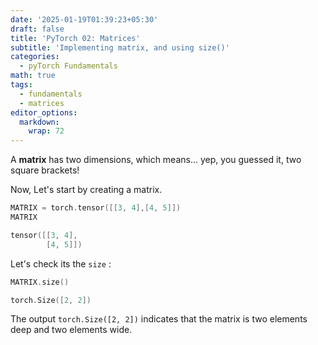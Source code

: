 ```yaml
---
date: '2025-01-19T01:39:23+05:30'
draft: false
title: 'PyTorch 02: Matrices'
subtitle: 'Implementing matrix, and using size()'
categories:
  - pyTorch Fundamentals
math: true
tags:
  - fundamentals
  - matrices
editor_options: 
  markdown: 
    wrap: 72
---
```

A **matrix** has two dimensions, which means... yep, you guessed it, two square brackets!

Now, Let's start by creating a matrix.

```c
MATRIX = torch.tensor([[3, 4],[4, 5]]) 
MATRIX
```
```c
tensor([[3, 4],
        [4, 5]])
```

Let's check its the `size` :

```c
MATRIX.size()
```
```c
torch.Size([2, 2])
```

The output `torch.Size([2, 2])` indicates that the matrix is two elements deep and two elements wide.
